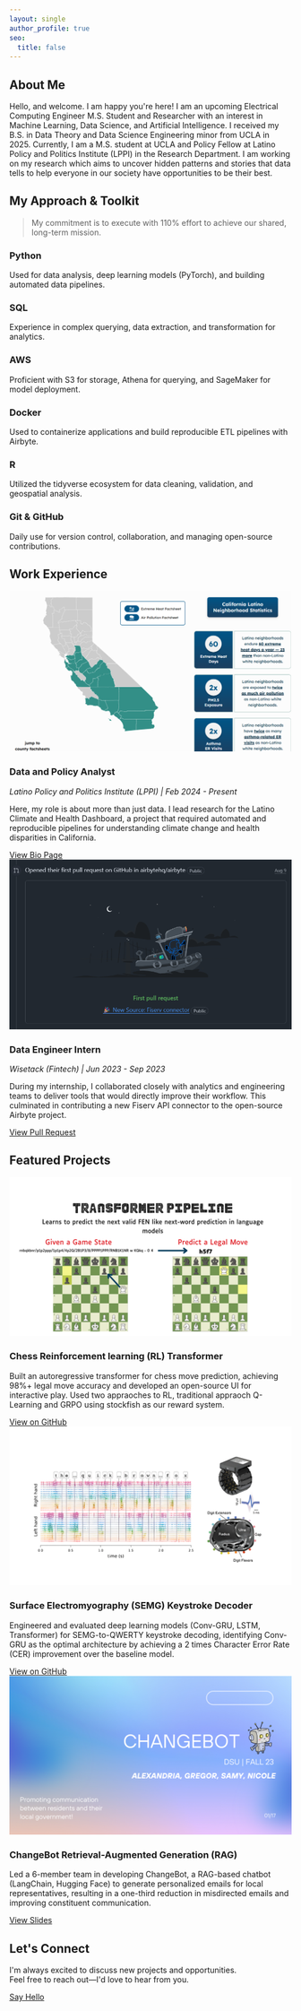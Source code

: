 ```yaml
---
layout: single
author_profile: true
seo:
  title: false 
---
```


<div id="about" class="section" >
  <h2>About Me</h2>
  <p>Hello, and welcome. I am happy you're here! I am an upcoming <span class="highlight">Electrical Computing Engineer M.S. Student and Researcher</span> with an interest in <span class="highlight">Machine Learning, Data Science, and Artificial Intelligence</span>. I received my B.S. in Data Theory and Data Science Engineering minor from UCLA in 2025. Currently, I am a M.S. student at UCLA and Policy Fellow at Latino Policy and Politics Institute (LPPI) in the Research Department. I am working on my research which aims to uncover hidden patterns and stories that data tells to help everyone in our society have opportunities to be their best.</p>
</div>

<div id="skills" class="section" data-aos="fade-up">
  <h2>My Approach & Toolkit</h2>
  <blockquote>
    <p>My commitment is to execute with 110% effort to achieve our shared, long-term mission.</p>
  </blockquote>

  <div class="interactive-skills-grid">
    <div class="skill-card">
      <i class="fab fa-python"></i>
      <h3>Python</h3>
      <p class="skill-tooltip">Used for data analysis, deep learning models (PyTorch), and building automated data pipelines.</p>
    </div>
    <div class="skill-card">
      <i class="fas fa-database"></i>
      <h3>SQL</h3>
      <p class="skill-tooltip">Experience in complex querying, data extraction, and transformation for analytics.</p>
    </div>
    <div class="skill-card">
      <i class="fab fa-aws"></i>
      <h3>AWS</h3>
      <p class="skill-tooltip">Proficient with S3 for storage, Athena for querying, and SageMaker for model deployment.</p>
    </div>
    <div class="skill-card">
      <i class="fab fa-docker"></i>
      <h3>Docker</h3>
      <p class="skill-tooltip">Used to containerize applications and build reproducible ETL pipelines with Airbyte.</p>
    </div>
    <div class="skill-card">
      <i class="fab fa-r-project"></i>
      <h3>R</h3>
      <p class="skill-tooltip">Utilized the tidyverse ecosystem for data cleaning, validation, and geospatial analysis.</p>
    </div>
    <div class="skill-card">
      <i class="fab fa-git-alt"></i>
      <h3>Git & GitHub</h3>
      <p class="skill-tooltip">Daily use for version control, collaboration, and managing open-source contributions.</p>
    </div>
  </div>
</div>

<div id="experience" class="section" data-aos="fade-up">
  <h2>Work Experience</h2>

  <div class="project-item-alternating">
    <div class="project-image">
      <a href="https://latinoclimatehealth.org/" target="_blank" rel="noopener noreferrer">
        <img src="/assets/images/lppi-dashboard.png" alt="Latino Climate and Health Dashboard" />
      </a>
    </div>
    <div class="project-details">
      <h3>Data and Policy Analyst</h3>
      <p style="font-style: italic;">Latino Policy and Politics Institute (LPPI) | Feb 2024 - Present</p>
      <p>Here, my role is about more than just data. I lead research for the Latino Climate and Health Dashboard, a project that required automated and reproducible pipelines for understanding climate change and health disparities in California.</p>
      <a href="https://latino.ucla.edu/person/samantha-alejandre/" class="btn btn--primary" target="_blank" rel="noopener noreferrer">View Bio Page</a>
    </div>
  </div>

  <div class="project-item-alternating">
    <div class="project-image">
       <a href="https://github.com/airbytehq/airbyte/pull/29304" target="_blank" rel="noopener noreferrer">
         <img src="/assets/images/airbyte-pr.png" alt="Airbyte Pull Request" />
       </a>
    </div>
    <div class="project-details">
      <h3>Data Engineer Intern</h3>
      <p style="font-style: italic;">Wisetack (Fintech) | Jun 2023 - Sep 2023</p>
      <p>During my internship, I collaborated closely with analytics and engineering teams to deliver tools that would directly improve their workflow. This culminated in contributing a new Fiserv API connector to the open-source Airbyte project.</p>
      <a href="https://github.com/airbytehq/airbyte/pull/29304" class="btn btn--primary" target="_blank" rel="noopener noreferrer">View Pull Request</a>
    </div>
  </div>
</div>

<div id="projects" class="section" data-aos="fade-up">
  <h2>Featured Projects</h2>

  <div class="project-item-alternating">
    <div class="project-image">
      <img src="/assets/images/chess-rl.png" alt="Chess RL Transformer" />
    </div>
    <div class="project-details">
      <h3>Chess Reinforcement learning (RL) Transformer</h3>
      <p>Built an autoregressive transformer for chess move prediction, achieving 98%+ legal move accuracy and developed an open-source UI for interactive play. Used two appraoches to RL, traditional appraoch Q-Learning and GRPO using stockfish as our reward system.</p>
      <a href="https://github.com/EmilGou/RL-Chess" class="btn btn--primary" target="_blank" rel="noopener noreferrer">View on GitHub</a>
    </div>
  </div>

  <div class="project-item-alternating">
    <div class="project-image">
      <img src="/assets/images/semg-keystroke.png" alt="SEMG Keystroke Decoder" />
    </div>
    <div class="project-details">
      <h3>Surface Electromyography (SEMG) Keystroke Decoder</h3>
      <p>Engineered and evaluated deep learning models (Conv-GRU, LSTM, Transformer) for SEMG-to-QWERTY keystroke decoding, identifying Conv-GRU as the optimal architecture by achieving a 2 times Character Error Rate (CER) improvement over the baseline model.</p>
      <a href="https://github.com/alejandresam/emg2qwerty" class="btn btn--primary" target="_blank" rel="noopener noreferrer">View on GitHub</a>
    </div>
  </div>

  <div class="project-item-alternating">
    <div class="project-image">
      <img src="/assets/images/changebot.png" alt="ChangeBot" />
    </div>
    <div class="project-details">
      <h3>ChangeBot Retrieval-Augmented Generation (RAG)</h3>
      <p>Led a 6-member team in developing ChangeBot, a RAG-based chatbot (LangChain, Hugging Face) to generate personalized emails for local representatives, resulting in a one-third reduction in misdirected emails and improving constituent communication.</p>
      <a href="https://www.canva.com/design/DAF1bLTsLLQ/cjCLoRAA2Tckw4SrSnQhrQ/view" class="btn btn--primary" target="_blank" rel="noopener noreferrer">View Slides</a>
    </div>
  </div>
</div>

<div class="section text-center" data-aos="fade-up">
  <h2>Let's Connect</h2>
  <p>I'm always excited to discuss new projects and opportunities.<br/>Feel free to reach out—I'd love to hear from you.</p>
  <a href="mailto:alejandresam@g.ucla.edu" class="btn btn--primary">Say Hello</a>
</div>

<script>
  document.addEventListener('DOMContentLoaded', function(){
    
    // Initialize Typed.js for the site title
    var typed = new Typed('#typed-title', {
      strings: ["./run_samy", "Samantha Alejandre"],
      typeSpeed: 50,
      backSpeed: 30,
      loop: true,
      smartBackspace: true
    });

    // Initialize Animate on Scroll (AOS)
    AOS.init({
      duration: 800,
      once: true,
    });

    // --- Definitive Skill Bar Animation Logic ---
    // This script listens for the AOS animation to complete on the skills section
    // before it triggers the bar animation.
    const skillsSection = document.querySelector('#skills');
    
    // Create an Observer to watch when the element becomes visible
    const observer = new IntersectionObserver(entries => {
      entries.forEach(entry => {
        if (entry.isIntersecting) {
          const progressBars = document.querySelectorAll('.skill-progress');
          progressBars.forEach(bar => {
            const progress = bar.getAttribute('data-progress');
            bar.style.width = progress;
          });
          observer.unobserve(entry.target); // Stop observing once animated
        }
      });
    }, { threshold: 0.5 }); // Trigger when 50% of the element is visible

    observer.observe(skillsSection);
  });
</script>